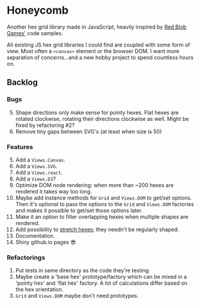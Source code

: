 # Honeycomb

Another hex grid library made in JavaScript, heavily inspired by [Red Blob Games'](http://www.redblobgames.com/grids/hexagons/) code samples.

All existing JS hex grid libraries I could find are coupled with some form of view. Most often a `<canvas>` element or the browser DOM. I want more separation of concerns...and a new hobby project to spend countless hours on.

## Backlog

### Bugs
5. Shape directions only make sense for pointy hexes. Flat hexes are rotated clockwise, rotating their directions clockwise as well. Might be fixed by refactoring #2?
3. Remove tiny gaps between SVG's (at least when size is 50)

### Features
5. Add a `Views.Canvas`.
6. Add a `Views.SVG`.
7. Add a `Views.react`.
8. Add a `Views.D3`?
5. Optimize DOM node rendering: when more than ~200 hexes are rendered it takes way too long.
1. Maybe add instance methods for `Grid` and `Views.DOM` to get/set options. Then it's optional to pass the options to the `Grid` and `Views.DOM` factories and makes it possible to get/set those options later.
2. Make it an option to filter overlapping hexes when multiple shapes are rendered.
1. Add possibility to [stretch hexes](http://www.redblobgames.com/grids/hexagons/implementation.html#layout-test-size-tall); they needn't be regularly shaped.
2. Documentation.
3. Shiny github.io pages 😎

### Refactorings
1. Put tests in same directory as the code they're testing.
4. Maybe create a 'base hex' prototype/factory which can be mixed in a 'pointy hex' and 'flat hex' factory. A lot of calculations differ based on the hex orientation.
3. `Grid` and `Views.DOM` maybe don't need prototypes.
